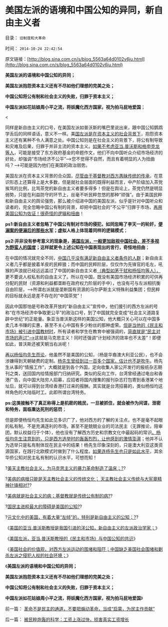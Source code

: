 # 美国左派的语境和中国公知的异同，新自由主义者

目录： `旧制度和大革命` 

时间： `2014-10-24 22:42:54` 

原文链接：[http://blog.sina.com.cn/s/blog_5563a64d0102v6ju.html](http://blog.sina.com.cn/s/blog_5563a64d0102v6ju.html)

**美国左派的语境和中国公知的异同；**

**美国左派抱怨资本主义还有不尽如他们理想的完美之处；**

**中国公知将公有制和社会主义的失败，归罪于资本主义；**

**中国左派如花姑娘周小平之流，将妖魔化西方国家，视为拍马屁地爱国**；

<

同样是新自由主义的口号，在美国左派如普沃斯的嘴巴里说出来，跟中国公知鹦鹉学舌后的同样语话，意义不一样。美[国左派是在资本主义的社会背景下](../../../2014/4/1/国际“三角演义”中的自由联邦，民粹国，社会主义大家庭.md)，抱怨资本主义还有某种不令人满意之处。中国公知则是在社会主义的背景下，将公有制导致和灾难及后果，归罪于并非主流的资本主义。[如果不考虑亚当.普沃斯和格申克龙等人](../../../2014/1/4/人类历史上政治最黑暗的20世纪，格申克龙“后发优势”.md)，可能是接受了东方政府基金的命题作文，他们不向中国听众介绍市场经济的好处，却强调“市场经济不公平”——>您不觉得不自然，而且有着明显的人为扭曲吗？——>可能是因为他们在美国的政治弱势。

美国左派在资本主义背景的合众国，[尽管由于基督教对西方愚昧传统的传承](../../../2012/5/30/警惕基督教等信仰好心办坏事；.md)，在意识形态上还算得上是大多数，但是就社会层面的既得利益而言，中产阶级加入茶党挨骂的比例，比骂茶党的新自由主义者要多得多！但是在舆论上，茶党仍然是明显弱势，只是在利益防守的环节上，丝毫不听民粹忽悠的那种“顽强”。由于美国民粹和新自由主义的舆论强势，那么被介绍进中国的美国左派，似乎是针对中国听众和读者的，完全忽略中国公有制的背景，却把中国社会的“不公平”归罪于市场，[再用美国公知为佐证！很奇怪的逻辑和扭曲](../../../2014/3/28/中国民主进程最大的障碍是美国的公知.md)！

**ps1:新自由主义者忽略了中国公有制对市场的侵犯，如同忽略了李天一的轮奸，[便溺案的便溺后的那些水军](../../../2014/4/24/“裸奔有理，见者有罪”的维权，猪狗不如的“便溺自由”.md)；虚拟人格上体现着同样的逻辑模式**；

**ps2:并非没有参考意义的现象是，[美国左派，一般更加敌视中国社会，差不多视为野蛮人的国度](../../../2012/3/27/美国左派反童工运动的打假生意.md)；这样就更令上述公知在中国表现出的言行，奇怪地扭曲**；

在中国的情况就完全不同，[中国几乎没有满足新自由主义者条件的人群](../../../2014/4/23/公有制是否极权，取决于是否“慈悲为怀”.md)；新自由主义者几乎都是披着羊皮的民粹狼；而中国的民粹阶层，仅仅作为先锋官的毛左，吼猴的声浪就已经远远盖过了中国的新自由主义者[（典型如茅于轼和杨恒均等人），](../../../2011/12/31/从阿马蒂亚森看茅于轼，世界意识形态的主流.md)更不要说人权私有的自由主义了。所以在中国，既没有美国市场经济积累的可供再分配的民财（资源和利益都垄断在政府权力阶层的手中），也没有可与左派相抗衡自由阶层，——>所谓右派就是垄断国有资源的马尔萨斯主义特殊利益集团；但民粹的目标就永远是差不存在的“中国茶党”！

因此中国那怕是号称改革开放的“新自由主义”宣传中，他们援引的西方左派的号称“在市场经济中争取更公平”的政治口号，到了中国就完全变成“社会主义道路复辟中世纪”的正能量。象亚当普沃斯这样的美国公知，他大概只关心可以在中国多卖几本书赚的实惠，甚至不关心中国有多少粉丝的那种虚荣。[但是当他的《民主和市场》被引进中国教材时](../../../2014/4/9/普沃斯教授《民主和市场》，冒充的数学和滥用的博弈论.md)，所有读者和学生在教育中被强调的，[简直就是“民主对市场的声讨”——>](../../../2011/10/17/颠倒的资本主义发展史，民粹的逻辑.md)这就是马克思主义！同时还强调“计划经济的效率也不太差”！即便如此，普沃斯还被天朝当右派呢！

[再以杨恒均先生而论](../../../2014/4/24/从“便溺自由”看杨恒均先生距离民主有多远.md)，他虽然不是美国的公知，（杨是华裔澳大利亚公民），也不会涉嫌得到天朝破费的定制。[杨先生曾经到过一百多个国家，估计也不是吹牛](../../../2014/1/12/“为了团结说假话”是民主观念中的缺德；.md)。杨先生从事的“情报工作”，大概就是到各个外国，定向收集人家公开发行的报纸杂志期刊之类，送回国内给情报部门归纳研究。类似的反向工作，台湾曾经通过电台和香港广告，向中国大陆穷人招募，应招者将国内搜集的报刊杂志打包寄到香港某个地址后，就可以得到台湾经香港打过来的报酬。其实就是台湾招募的，类似杨恒均这样角色的大陆临时工。此即所谓台湾特务。

**ps:这类接触不了真正称得上是机密的贱民，一旦被抓住，就会被作为间谍，泄密和特务，面临重达死刑的惩罚**；

但是即便杨恒均先生如此见多识广了，他对西方的了解的关注点，也不是毫不起眼的私有制，不是充满逐利的市场，甚至不是兢兢业业的司法民主（无罪推论，陪审团，默认权益归于个体），他也没有了解西方历史和宗教文化中最起码的常识[。杨恒均先生注意到的，只是西方选举时的轰轰烈烈，让他感到的激情澎湃](../../../2014/4/16/“政改为先”即“阶级斗争为纲”“抓革命，促生产”.md)；他并不认为选举只是私有制体现在民主中的结果！杨先生印象深刻的，只是澳大利亚这类资源国家，在践行北欧模式时做到了什么程度。[如果连杨先生也只是如此水平](../../../2012/9/8/杨恒均先生，您错了！.md)，其余华侨公知对民主私有制的认识水平，可想而知！

?[美天主教社会主义，为马克思主义的暴力革命制造了温床；?](../../../2014/1/24/天主教社会主义，南美暴力革命的温床.md)?

?[美病的病根只能是天主教社会主义的传统文化；
天主教社会主义传统与大宪章精神针锋相对?](../../../2014/1/26/天主教社会主义与大宪章针锋相对，及南美和马克思主义.md)?

?[美病就是社会主义的病；基督教就是传统公有制的病?](../../../2014/3/21/南美病就是社会主义的病；基督教就是传统公有制的病.md)?

?[国民主进程最大的障碍是美国的公知?](../../../2014/3/28/中国民主进程最大的障碍是美国的公知.md)?

?[元文化中的美国，有着大量“左倾”的，特别是新自由主义的公知；?](../../../2014/4/1/国际“三角演义”中的自由联邦，民粹国，社会主义大家庭.md)?

《[美国的亚当.普沃斯教授是我国引进的洋公知，新自由主义的左派政治学家；](../../../2014/4/9/普沃斯教授《民主和市场》，冒充的数学和滥用的博弈论.md)》

《[美国左派，亚当.普沃斯教授的《民主和市场》与中国公知的共识](../../../2014/4/25/美国左派的《民主和市场》与中国公知的共识.md)》

《[美国社会的价值观，对西方左派运动的围堵和阻吓；中国缺乏美国社会围堵和剿杀左派之侵犯人权的社会环境；](../../../2014/10/18/美国社会的价值观，对西方左派运动的围堵和阻吓.md)》

《**美国左派的语境和中国公知的异同；**

**美国左派抱怨资本主义还有不尽如他们理想的完美之处；**

**中国公知将公有制和社会主义的失败，归罪于资本主义；**

**中国左派如花姑娘周小平之流，将妖魔化西方国家，视为拍马屁地爱国**》

前一篇： [革命不是民主的通道，不要把煽动革命，当成“启蒙，为民主作贡献”](../../../2014/10/24/革命不是民主的通道，不要把煽动革命，当成“启蒙，为民主作贡献”.md)

后一篇： [被民粹炮轰的科学：工资上涨过快，损害真实工资增长](../../../2014/10/23/被民粹炮轰的科学：工资上涨过快，损害真实工资增长.md)

